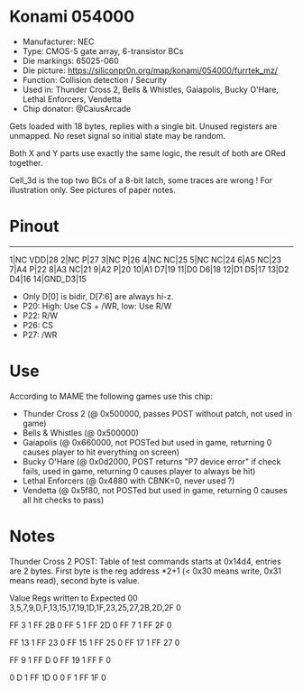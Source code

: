 # Konami 054000

 * Manufacturer: NEC
 * Type: CMOS-5 gate array, 6-transistor BCs
 * Die markings: 65025-060
 * Die picture: https://siliconpr0n.org/map/konami/054000/furrtek_mz/
 * Function: Collision detection / Security
 * Used in: Thunder Cross 2, Bells & Whistles, Gaiapolis, Bucky O'Hare, Lethal Enforcers, Vendetta
 * Chip donator: @CaiusArcade

Gets loaded with 18 bytes, replies with a single bit. Unused registers are unmapped. No reset signal so initial state may be random.

Both X and Y parts use exactly the same logic, the result of both are ORed together.

Cell_3d is the top two BCs of a 8-bit latch, some traces are wrong ! For illustration only. See pictures of paper notes.

# Pinout
   ______
 1|NC VDD|28
 2|NC   P|27
 3|NC   P|26
 4|NC  NC|25
 5|NC  NC|24
 6|A5  NC|23
 7|A4   P|22
 8|A3  NC|21
 9|A2   P|20
10|A1  D7|19
11|D0  D6|18
12|D1  D5|17
13|D2  D4|16
14|GND_D3|15

* Only D[0] is bidir, D[7:6] are always hi-z.
* P20: High: Use CS + /WR, low: Use R/W
* P22: R/W
* P26: CS
* P27: /WR

# Use

According to MAME the following games use this chip:
* Thunder Cross 2 (@ 0x500000, passes POST without patch, not used in game)
* Bells & Whistles (@ 0x500000)
* Gaiapolis (@ 0x660000, not POSTed but used in game, returning 0 causes player to hit everything on screen)
* Bucky O'Hare (@ 0x0d2000, POST returns "P7 device error" if check fails, used in game, returning 0 causes player to always be hit)
* Lethal Enforcers (@ 0x4880 with CBNK=0, never used ?)
* Vendetta (@ 0x5f80, not POSTed but used in game, returning 0 causes all hit checks to pass)

# Notes

Thunder Cross 2 POST:
Table of test commands starts at 0x14d4, entries are 2 bytes.
First byte is the reg address *2+1 (< 0x30 means write, 0x31 means read), second byte is value.

Value	Regs written to						Expected
00	3,5,7,9,D,F,13,15,17,19,1D,1F,23,25,27,2B,2D,2F		0

FF	3	1
FF	2B	0
FF	5	1
FF	2D	0
FF	7	1
FF	2F	0

FF	13	1
FF	23	0
FF	15	1
FF	25	0
FF	17	1
FF	27	0

FF	9	1
FF	D	0
FF	19	1
FF	F	0

0	D	1
FF	1D	0
0	F	1
FF	1F	0
